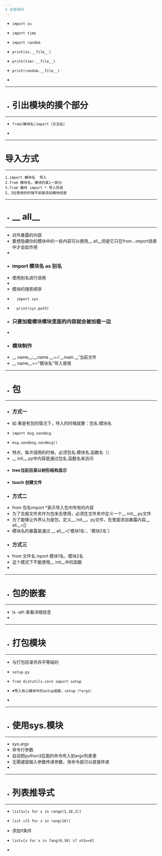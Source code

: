 ```yaml
---
# 查看模块
---
```

-     import os
-     import time
-     import random
-     print(os.__file__)
-     print(timr.__file__)
-     print(random.__file__)
-     
----
- # 引出模块的摸个部分
----
-     from(模块名)import（方法名）
- 

---
# 导入方式
---
    1.import 模块名  导入
    2.from 模块名，模块的某i一部分
    3.from 模块 import * 导入所有
    2，3在使用的时候不前面添加模块但是

----
- # __ all__
----
- 对外暴露的内容
- 要想隐藏你的模块中的一些内容可以使用__ all__但是它只在from...import场景中才会起作用
-
- ### import 模块名 as  别名
-  使用别名进行调用
-  
-   模块的搜索顺序
-       import sys
-       print(sys.path)
- ### 只要加载模块模块里面的内容就会被加载一边
- 
- ### 模块制作
- __ name__:__name __==‘__main __’当前文件
- __ name__=="模块名"导入使用


---
- # 包
---
- ### 方式一
- 如 果是有包的情况下，导入的时候就要：包名.模块名
-     import msg.sendmsg
-     msg.sendmsg.sendmsg()
-  特点，每次调用的时候，必须包名.模块名.函数名（）
-  __ init__.py中内容是通过包名.函数名来访问
- #### tree当前目录以树形结构显示 
- #### touch 创建文件
- ### 方式二
-  from 包名import *表示导入包中所有的内容
-  为了去报文件夹作为包来去使用，必须在文件夹中定义一个__ init__.py文件
-  为了能够让外界认为是包，定义__ init__。py文件，在里面添加暴露内容__ all__=[]
-  模块名的暴露是通过 __ all__=['模块1名'，'模块2名']
-  ### 方式三
-  from 文件名 inport  模块1名，模块2名
-  这个模式下不能使用__ init__中的函数
-  


---
- # 包的嵌套
---
- ls -alh 查看详细信息
- 



----
- # 打包模块
---
-  与打包目录共存平等级的
-     setup.py
-     from distutils.core import setup
-     #导入核心模块中的setup函数，setup（*args）
-     

---
- # 使用sys.模块
---
- sys.argv
- 命令行参数
- 自动把python3后面的命令传入到argv列表里
- 无需键盘输入参数传递参数，用命令就可以直接传递
- 


----
- # 列表推导式
----
-     list1=[x for x in range(1,10,2)]
-     list =[5 for x in rang(10)]
- 添加if条件
-     list=[x for x in fang(0,30) if x%3==0]
-  